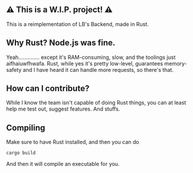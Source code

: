 ## :warning: This is a W.I.P. project! :warning:
This is a reimplementation of LB's Backend, made in Rust.
## Why Rust? Node.js was fine.
Yeah.............. except it's RAM-consuming, slow, and the toolings just aifhaiuwfhwafa.
Rust, while yes it's pretty low-level, guarantees memory-safety and I have heard it can handle more requests, so there's that.
## How can I contribute?
While I know the team isn't capable of doing Rust things, you can at least help me test out, suggest features. And stuffs.
## Compiling
Make sure to have Rust installed, and then you can do
  
` cargo build `
  
And then it will compile an executable for you.
